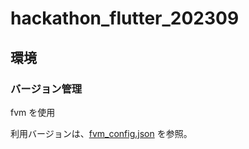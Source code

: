 # hackathon_flutter_202309

## 環境
### バージョン管理
fvm を使用

利用バージョンは、[fvm_config.json](.fvm/fvm_config.json) を参照。
